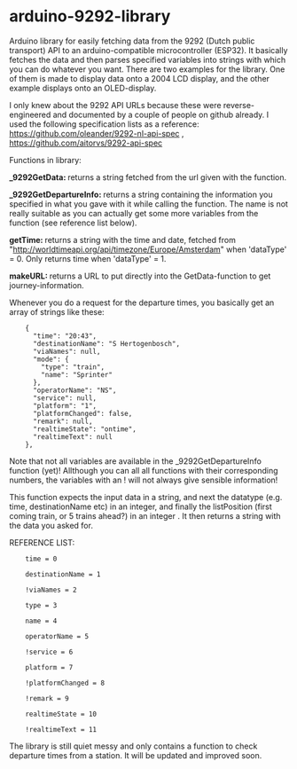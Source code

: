 # arduino-9292-library
Arduino library for easily fetching data from the 9292 (Dutch public transport) API to an arduino-compatible microcontroller (ESP32).
It basically fetches the data and then parses specified variables into strings with which you can do whatever you want. There are two examples for the library. One of them is made to display data onto a 2004 LCD display, and the other example displays onto an OLED-display.

I only knew about the 9292 API URLs because these were reverse-engineered and documented by a couple of people on github already. I used the following specification lists as a reference: https://github.com/oleander/9292-nl-api-spec , https://github.com/aitorvs/9292-api-spec

Functions in library:

<b>_9292GetData: </b> returns a string fetched from the url given with the function.

<b>_9292GetDepartureInfo: </b> returns a string containing the information you specified in what you gave with it while calling the function. The name is not really suitable as you can actually get some more variables from the function (see reference list below).

<b>getTime: </b> returns a string with the time and date, fetched from "http://worldtimeapi.org/api/timezone/Europe/Amsterdam" when 'dataType' = 0. Only returns time when 'dataType' = 1.

<b>makeURL: </b> returns a URL to put directly into the GetData-function to get journey-information. 
	
	
Whenever you do a request for the departure times, you basically get an array of strings like these:

		{
		  "time": "20:43",
		  "destinationName": "S Hertogenbosch",
		  "viaNames": null,
		  "mode": {
		    "type": "train",
		    "name": "Sprinter"
		  },
		  "operatorName": "NS",
		  "service": null,
		  "platform": "1",
		  "platformChanged": false,
		  "remark": null,
		  "realtimeState": "ontime",
		  "realtimeText": null
		},

Note that not all variables are available in the _9292GetDepartureInfo function (yet)! 
Allthough you can all all functions with their corresponding numbers, the variables with an ! will not always give sensible information!

This function expects the input data in a string, and next the datatype (e.g. time, destinationName etc) in an integer, 
and finally the listPosition (first coming train, or 5 trains ahead?) in an integer . It then returns a string with the data you asked for.
		
REFERENCE LIST: 

		time = 0
		
		destinationName = 1
		
		!viaNames = 2
		
		type = 3
		
		name = 4
		
		operatorName = 5
		
		!service = 6
		
		platform = 7
		
		!platformChanged = 8
		
		!remark = 9
		
		realtimeState = 10
		
		!realtimeText = 11
		
		
The library is still quiet messy and only contains a function to check departure times from a station. It will be updated and improved soon.
		
